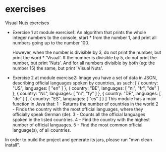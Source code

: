 # exercises
Visual Nuts exercises

- Exercise 1 at module exercise1:
    An algorithm that prints the whole integer numbers to the console, start * from the number 1,
    and print all numbers going up to the number 100.
    
    However, when the number is divisible by 3, do not print the number, but print the word * 'Visual'.
    If the number is divisible by 5, do not print the number, but print 'Nuts'.
    And for all numbers divisible by both (eg: the number 15) the same, but print 'Visual Nuts'.

- Exercise 2 at module exercise2:
    Image you have a set of data in JSON, describing official languages spoken by countries, as such:
    [
        {
            country: "US",
            languages: [ "en" ]
        },
        {
            country: "BE",
            languages: [ "nl", "fr", "de" ]
        },
        {
            country: "NL",
            languages: [ "nl", "fy" ]
        },
        {
            country: "DE",
            languages: [ "de" ]
        },
        {
            country: "ES",
            languages: [ "es" ]
        }
    ]
    This module has a main function in Java that:
    1 - Returns the number of countries in the world
    2 - Finds the country with the most official languages, where they officially speak German (de).
    3 - Counts all the official languages spoken in the listed countries.
    4 - Find the country with the highest number of official languages.
    5 - Find the most common official language(s), of all countries.
    
In order to build the project and generate its jars, please run "mvn clean install".